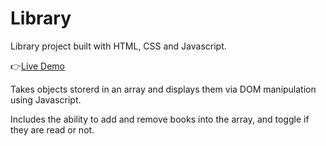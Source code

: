 # Library
Library project built with HTML, CSS and Javascript.

:point_right:[Live Demo](https://superjim.github.io/Library/)

Takes objects storerd in an array and displays them via DOM manipulation using Javascript.

Includes the ability to add and remove books into the array, and toggle if they are read or not.
